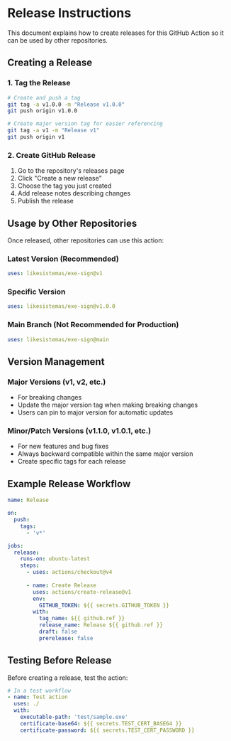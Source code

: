 # Release Instructions

This document explains how to create releases for this GitHub Action so it can be used by other repositories.

## Creating a Release

### 1. Tag the Release

```bash
# Create and push a tag
git tag -a v1.0.0 -m "Release v1.0.0"
git push origin v1.0.0

# Create major version tag for easier referencing
git tag -a v1 -m "Release v1"
git push origin v1
```

### 2. Create GitHub Release

1. Go to the repository's releases page
2. Click "Create a new release"
3. Choose the tag you just created
4. Add release notes describing changes
5. Publish the release

## Usage by Other Repositories

Once released, other repositories can use this action:

### Latest Version (Recommended)

```yaml
uses: likesistemas/exe-sign@v1
```

### Specific Version

```yaml
uses: likesistemas/exe-sign@v1.0.0
```

### Main Branch (Not Recommended for Production)

```yaml
uses: likesistemas/exe-sign@main
```

## Version Management

### Major Versions (v1, v2, etc.)

- For breaking changes
- Update the major version tag when making breaking changes
- Users can pin to major version for automatic updates

### Minor/Patch Versions (v1.1.0, v1.0.1, etc.)

- For new features and bug fixes
- Always backward compatible within the same major version
- Create specific tags for each release

## Example Release Workflow

```yaml
name: Release

on:
  push:
    tags:
      - 'v*'

jobs:
  release:
    runs-on: ubuntu-latest
    steps:
      - uses: actions/checkout@v4
      
      - name: Create Release
        uses: actions/create-release@v1
        env:
          GITHUB_TOKEN: ${{ secrets.GITHUB_TOKEN }}
        with:
          tag_name: ${{ github.ref }}
          release_name: Release ${{ github.ref }}
          draft: false
          prerelease: false
```

## Testing Before Release

Before creating a release, test the action:

```yaml
# In a test workflow
- name: Test action
  uses: ./
  with:
    executable-path: 'test/sample.exe'
    certificate-base64: ${{ secrets.TEST_CERT_BASE64 }}
    certificate-password: ${{ secrets.TEST_CERT_PASSWORD }}
```